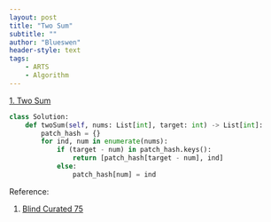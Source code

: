```yaml
---
layout: post
title: "Two Sum"
subtitle: ""
author: "Blueswen"
header-style: text
tags:
    - ARTS
    - Algorithm
---
```


[1. Two Sum](https://leetcode.com/problems/two-sum/)

```python
class Solution:
    def twoSum(self, nums: List[int], target: int) -> List[int]:
        patch_hash = {}
        for ind, num in enumerate(nums):
            if (target - num) in patch_hash.keys():
                return [patch_hash[target - num], ind]
            else:
                patch_hash[num] = ind
```

Reference:

1. [Blind Curated 75](https://leetcode.com/list/xoqag3yj/)
